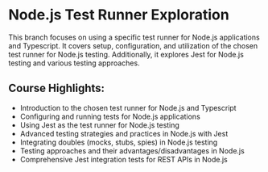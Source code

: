 # Node.js Test Runner Exploration

This branch focuses on using a specific test runner for Node.js applications and Typescript. It covers setup, configuration, and utilization of the chosen test runner for Node.js testing. Additionally, it explores Jest for Node.js testing and various testing approaches.

## Course Highlights:

- Introduction to the chosen test runner for Node.js and Typescript
- Configuring and running tests for Node.js applications
- Using Jest as the test runner for Node.js testing
- Advanced testing strategies and practices in Node.js with Jest
- Integrating doubles (mocks, stubs, spies) in Node.js testing
- Testing approaches and their advantages/disadvantages in Node.js
- Comprehensive Jest integration tests for REST APIs in Node.js
